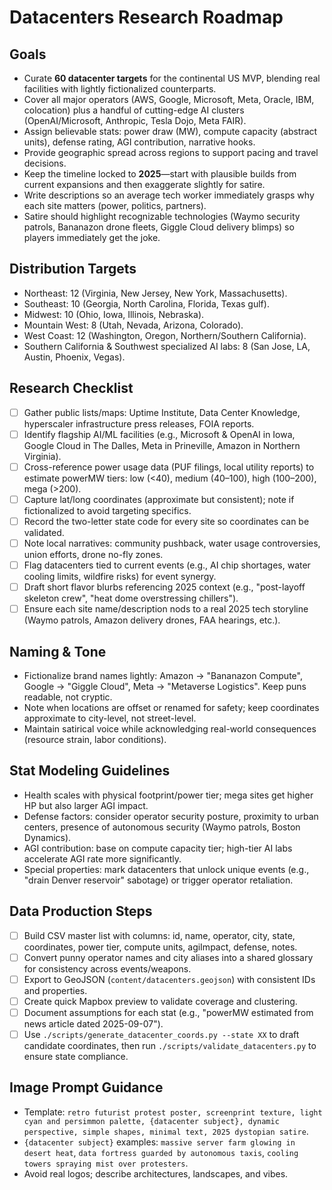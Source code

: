 # Datacenters Research Roadmap

## Goals

- Curate **60 datacenter targets** for the continental US MVP, blending real facilities with lightly fictionalized counterparts.
- Cover all major operators (AWS, Google, Microsoft, Meta, Oracle, IBM, colocation) plus a handful of cutting-edge AI clusters (OpenAI/Microsoft, Anthropic, Tesla Dojo, Meta FAIR).
- Assign believable stats: power draw (MW), compute capacity (abstract units), defense rating, AGI contribution, narrative hooks.
- Provide geographic spread across regions to support pacing and travel decisions.
- Keep the timeline locked to **2025**—start with plausible builds from current expansions and then exaggerate slightly for satire.
- Write descriptions so an average tech worker immediately grasps why each site matters (power, politics, partners).
- Satire should highlight recognizable technologies (Waymo security patrols, Bananazon drone fleets, Giggle Cloud delivery blimps) so players immediately get the joke.

## Distribution Targets

- Northeast: 12 (Virginia, New Jersey, New York, Massachusetts).
- Southeast: 10 (Georgia, North Carolina, Florida, Texas gulf).
- Midwest: 10 (Ohio, Iowa, Illinois, Nebraska).
- Mountain West: 8 (Utah, Nevada, Arizona, Colorado).
- West Coast: 12 (Washington, Oregon, Northern/Southern California).
- Southern California & Southwest specialized AI labs: 8 (San Jose, LA, Austin, Phoenix, Vegas).

## Research Checklist

- [ ] Gather public lists/maps: Uptime Institute, Data Center Knowledge, hyperscaler infrastructure press releases, FOIA reports.
- [ ] Identify flagship AI/ML facilities (e.g., Microsoft & OpenAI in Iowa, Google Cloud in The Dalles, Meta in Prineville, Amazon in Northern Virginia).
- [ ] Cross-reference power usage data (PUF filings, local utility reports) to estimate powerMW tiers: low (<40), medium (40–100), high (100–200), mega (>200).
- [ ] Capture lat/long coordinates (approximate but consistent); note if fictionalized to avoid targeting specifics.
- [ ] Record the two-letter state code for every site so coordinates can be validated.
- [ ] Note local narratives: community pushback, water usage controversies, union efforts, drone no-fly zones.
- [ ] Flag datacenters tied to current events (e.g., AI chip shortages, water cooling limits, wildfire risks) for event synergy.
- [ ] Draft short flavor blurbs referencing 2025 context (e.g., "post-layoff skeleton crew", "heat dome overstressing chillers").
- [ ] Ensure each site name/description nods to a real 2025 tech storyline (Waymo patrols, Amazon delivery drones, FAA hearings, etc.).

## Naming & Tone

- Fictionalize brand names lightly: Amazon → "Bananazon Compute", Google → "Giggle Cloud", Meta → "Metaverse Logistics". Keep puns readable, not cryptic.
- Note when locations are offset or renamed for safety; keep coordinates approximate to city-level, not street-level.
- Maintain satirical voice while acknowledging real-world consequences (resource strain, labor conditions).

## Stat Modeling Guidelines

- Health scales with physical footprint/power tier; mega sites get higher HP but also larger AGI impact.
- Defense factors: consider operator security posture, proximity to urban centers, presence of autonomous security (Waymo patrols, Boston Dynamics).
- AGI contribution: base on compute capacity tier; high-tier AI labs accelerate AGI rate more significantly.
- Special properties: mark datacenters that unlock unique events (e.g., "drain Denver reservoir" sabotage) or trigger operator retaliation.

## Data Production Steps

- [ ] Build CSV master list with columns: id, name, operator, city, state, coordinates, power tier, compute units, agiImpact, defense, notes.
- [ ] Convert punny operator names and city aliases into a shared glossary for consistency across events/weapons.
- [ ] Export to GeoJSON (`content/datacenters.geojson`) with consistent IDs and properties.
- [ ] Create quick Mapbox preview to validate coverage and clustering.
- [ ] Document assumptions for each stat (e.g., "powerMW estimated from news article dated 2025-09-07").
- [ ] Use `./scripts/generate_datacenter_coords.py --state XX` to draft candidate coordinates, then run `./scripts/validate_datacenters.py` to ensure state compliance.

## Image Prompt Guidance

- Template: `retro futurist protest poster, screenprint texture, light cyan and persimmon palette, {datacenter subject}, dynamic perspective, simple shapes, minimal text, 2025 dystopian satire`.
- `{datacenter subject}` examples: `massive server farm glowing in desert heat`, `data fortress guarded by autonomous taxis`, `cooling towers spraying mist over protesters`.
- Avoid real logos; describe architectures, landscapes, and vibes.
